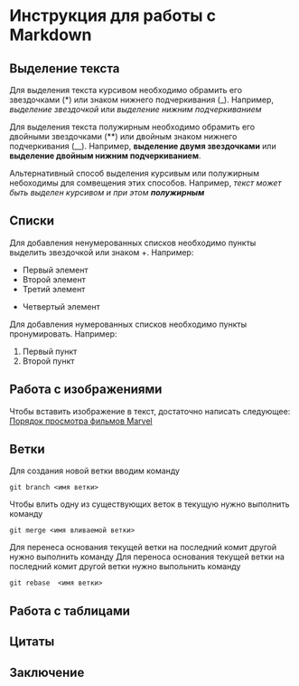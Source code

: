 # Инструкция для работы с Markdown

## Выделение текста

Для выделения текста курсивом необходимо обрамить его звездочками (*) или знаком нижнего подчеркивания (_). Например, *выделение звездочкой* или _выделение нижним подчеркиванием_

Для выделения текста полужирным необходимо обрамить его двойными звездочками (**) или двойным знаком нижнего подчеркивания (__). Например, **выделение двумя звездочками** или __выделение двойным нижним подчеркиванием__.

Альтернативный способ выделения курсивым или полужирным небоходимы для сомвещения этих способов. Например, _текст может быть выделен курсивом и при этом **полужирным**_

## Списки

Для добавления ненумерованных списков необходимо пункты выделить звездочкой или знаком +. Например:
* Первый элемент
* Второй элемент
* Третий элемент
+ Четвертый элемент

Для добавления нумерованных списков необходимо пункты пронумировать. Например:
1. Первый пункт
2. Второй пункт

## Работа с изображениями

Чтобы вставить изображение в текст, достаточно написать следующее:
[Порядок просмотра фильмов Marvel](MCUtimelineorder.jpg)

## Ветки

Для создания новой ветки вводим команду 

    git branch <имя ветки>

Чтобы влить одну из существующих веток в текущую нужно выполнить команду 

    git merge <имя вливаемой ветки>
Для перенеса основания текущей ветки на последний комит другой нужно выполнить команду 
Для переноса основания текущей ветки на последний комит другой ветки нужно выпольнить команду 

    git rebase  <имя ветки>

## Работа с таблицами

## Цитаты

## Заключение